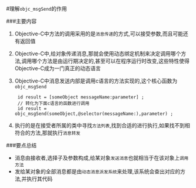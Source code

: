 #理解`objc_msgSend`的作用

###主要内容
1. Objective-C中方法的调用采用的是`消息传递`的方式,可以接受参数,而且可能还有返回值

2. Objective-C中,给对象传递消息,那就会使用动态绑定机制来决定调用哪个方法,调用哪个方法是由运行期决定的,甚至可以在程序运行时改变,这些特性使得Objective-C成为一门真正的动态语言

3. Objective-C中消息发送内部是调用c语言的方法实现的,这个核心函数为`objc_msgSend`

		id result = [someObject messageName:parameter] ;
		// 转化为下面c语言的函数进行调用
		id result = objc_msgSend(someObject,@selector(messageName:),parameter) ;
		

4. 执行的是在接受者所属的类中寻找`方法列表`,找到合适的进行执行,如果找不到相符合的方法,那就执行`消息转发`

###要点总结
* 消息由接收者,选择子及参数构成,给某对象`发送消息`也就相当于在该对象上`调用方法`
* 发给某对象的全部消息都是由`动态消息派发系统`来处理,该系统会查出对应的方法,并执行其代码